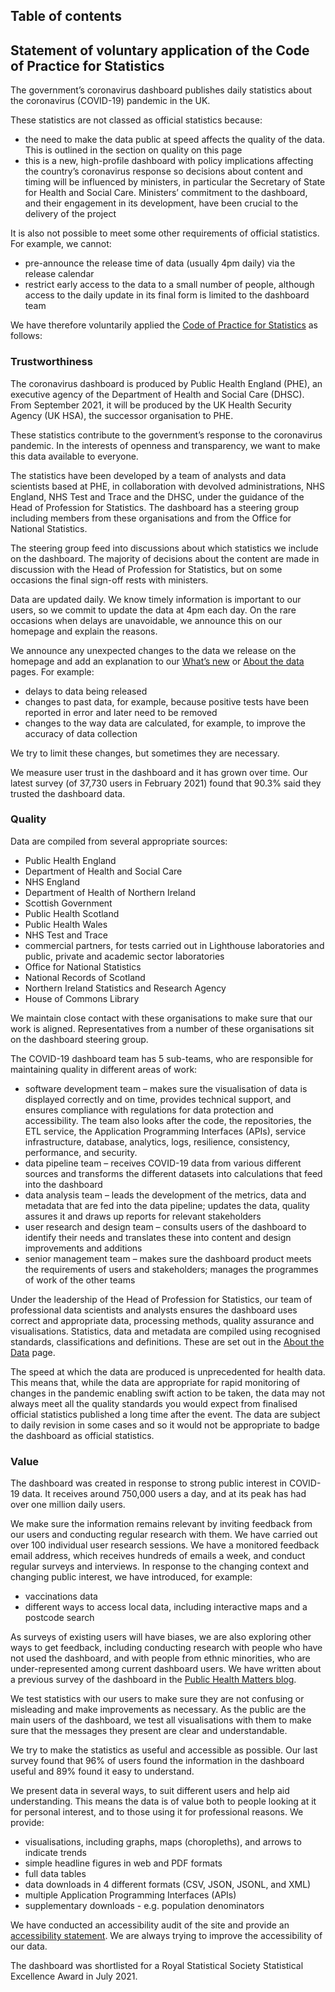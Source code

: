 ## Table of contents

## Statement of voluntary application of the Code of Practice for Statistics

The government’s coronavirus dashboard publishes daily statistics about the coronavirus (COVID-19) pandemic in the UK.

These statistics are not classed as official statistics because:

* the need to make the data public at speed affects the quality of the data. This is outlined in the section on quality on this page
* this is a new, high-profile dashboard with policy implications affecting the country’s coronavirus response so decisions about content and timing will be influenced by ministers, in particular the Secretary of State for Health and Social Care. Ministers’ commitment to the dashboard, and their engagement in its development, have been crucial to the delivery of the project

It is also not possible to meet some other requirements of official statistics. For example, we cannot:

* pre-announce the release time of data (usually 4pm daily) via the release calendar
* restrict early access to the data to a small number of people, although access to the daily update in its final form is limited to the dashboard team

We have therefore voluntarily applied the [Code of Practice for Statistics](https://code.statisticsauthority.gov.uk/the-code/) as follows:

### Trustworthiness

The coronavirus dashboard is produced by Public Health England (PHE), an executive agency
of the Department of Health and Social Care (DHSC). From September 2021, it will be produced
by the UK Health Security Agency (UK HSA), the successor organisation to PHE.

These statistics contribute to the government’s response to the coronavirus pandemic. In the
interests of openness and transparency, we want to make this data available to everyone.

The statistics have been developed by a team of analysts and data scientists based at PHE,
in collaboration with devolved administrations, NHS England, NHS Test and Trace and the DHSC,
under the guidance of the Head of Profession for Statistics. The dashboard has a steering group
including members from these organisations and from the Office for National Statistics.

The steering group feed into discussions about which statistics we include on the dashboard.
The majority of decisions about the content are made in discussion with the Head of Profession
for Statistics, but on some occasions the final sign-off rests with ministers.

Data are updated daily. We know timely information is important to our users, so we commit to
update the data at 4pm each day. On the rare occasions when delays are unavoidable, we announce
this on our homepage and explain the reasons.

We announce any unexpected changes to the data we release on the homepage and add an explanation
to our [What’s new](https://coronavirus.data.gov.uk/details/whats-new) or
[About the data](https://coronavirus.data.gov.uk/details/about-data) pages. For example:

* delays to data being released
* changes to past data, for example, because positive tests have been reported in error and later need to be removed
* changes to the way data are calculated, for example, to improve the accuracy of data collection

We try to limit these changes, but sometimes they are necessary.

We measure user trust in the dashboard and it has grown over time. Our latest survey (of 37,730 users
in February 2021) found that 90.3% said they trusted the dashboard data.

### Quality

Data are compiled from several appropriate sources:

* Public Health England
* Department of Health and Social Care
* NHS England
* Department of Health of Northern Ireland
* Scottish Government
* Public Health Scotland
* Public Health Wales
* NHS Test and Trace
* commercial partners, for tests carried out in Lighthouse laboratories and public, private and academic sector laboratories
* Office for National Statistics
* National Records of Scotland
* Northern Ireland Statistics and Research Agency
* House of Commons Library

We maintain close contact with these organisations to make sure that our work is
aligned. Representatives from a number of these organisations sit on the
dashboard steering group.

The COVID-19 dashboard team has 5 sub-teams, who are responsible for maintaining
quality in different areas of work:

* software development team – makes sure the visualisation of data is displayed correctly and on time, provides technical support, and ensures compliance with regulations for data protection and accessibility. The team also looks after the code, the repositories, the ETL service, the Application Programming Interfaces (APIs), service infrastructure, database, analytics, logs, resilience, consistency, performance, and security.
* data pipeline team – receives COVID-19 data from various different sources and transforms the different datasets into calculations that feed into the dashboard
* data analysis team – leads the development of the metrics, data and metadata that are fed into the data pipeline; updates the data, quality assures it and draws up reports for relevant stakeholders
* user research and design team – consults users of the dashboard to identify their needs and translates these into content and design improvements and additions
* senior management team – makes sure the dashboard product meets the requirements of users and stakeholders; manages the programmes of work of the other teams

Under the leadership of the Head of Profession for Statistics, our team of professional data scientists and
analysts ensures the dashboard uses correct and appropriate data, processing methods, quality assurance and
visualisations. Statistics, data and metadata are compiled using recognised standards, classifications and
definitions. These are set out in the [About the Data](https://coronavirus.data.gov.uk/details/about-data) page.

The speed at which the data are produced is unprecedented for health data. This means that, while the data
are appropriate for rapid monitoring of changes in the pandemic enabling swift action to be taken, the data
may not always meet all the quality standards you would expect from finalised official statistics published
a long time after the event. The data are subject to daily revision in some cases and so it would not be
appropriate to badge the dashboard as official statistics.

### Value

The dashboard was created in response to strong public interest in COVID-19 data. It receives around 750,000
users a day, and at its peak has had over one million daily users.

We make sure the information remains relevant by inviting feedback from our users and conducting regular
research with them. We have carried out over 100 individual user research sessions. We have a monitored
feedback email address, which receives hundreds of emails a week, and conduct regular surveys and interviews.
In response to the changing context and changing public interest, we have introduced, for example:

* vaccinations data
* different ways to access local data, including interactive maps and a postcode search

As surveys of existing users will have biases, we are also exploring other ways to get feedback, including
conducting research with people who have not used the dashboard, and with people from ethnic minorities,
who are under-represented among current dashboard users. We have written about a previous survey of the
dashboard in the [Public Health Matters blog](https://publichealthmatters.blog.gov.uk/2020/10/20/covid-19-dashboard-a-design-and-feature-evolution/).

We test statistics with our users to make sure they are not confusing or misleading and make improvements
as necessary. As the public are the main users of the dashboard, we test all visualisations with them to
make sure that the messages they present are clear and understandable.

We try to make the statistics as useful and accessible as possible. Our last survey found that 96% of
users found the information in the dashboard useful and 89% found it easy to understand.

We present data in several ways, to suit different users and help aid understanding. This means the
data is of value both to people looking at it for personal interest, and to those using it for professional
reasons. We provide:

* visualisations, including graphs, maps (choropleths), and arrows to indicate trends
* simple headline figures in web and PDF formats
* full data tables
* data downloads in 4 different formats (CSV, JSON, JSONL, and XML)
* multiple Application Programming Interfaces (APIs)
* supplementary downloads - e.g. population denominators

We have conducted an accessibility audit of the site and provide an [accessibility statement](https://coronavirus.data.gov.uk/details/accessibility). We
are always trying to improve the accessibility of our data.

The dashboard was shortlisted for a Royal Statistical Society Statistical Excellence Award in July 2021.
